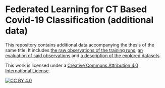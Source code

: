 # Federated Learning for CT Based Covid-19 Classification (additional data)

This repository contains additional data accompanying the thesis of the same title.
It includes [the raw observations of the training runs](tracked-runs-with-metrics.csv), [an evaluation of said observations](tracked-runs-evaluation.xlsx) and [a description of the explored datasets](description-datasets.pdf).


This work is licensed under a
[Creative Commons Attribution 4.0 International License][cc-by].

[![CC BY 4.0][cc-by-image]][cc-by]

[cc-by]: http://creativecommons.org/licenses/by/4.0/
[cc-by-image]: https://i.creativecommons.org/l/by/4.0/88x31.png
[cc-by-shield]: https://img.shields.io/badge/License-CC%20BY%204.0-lightgrey.svg
